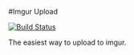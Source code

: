 #Imgur Upload

[![Build Status](https://travis-ci.org/daconex/imgur.svg?branch=master)](https://travis-ci.org/daconex/imgur)

The easiest way to upload to imgur.
